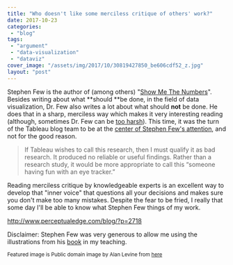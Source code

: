 ```yaml
---
title: "Who doesn't like some merciless critique of others' work?"
date: 2017-10-23
categories: 
 - "blog"
tags: 
 - "argument"
 - "data-visualization"
 - "dataviz"
cover_image: "/assets/img/2017/10/30819427850_be606cdf52_z.jpg"
layout: "post"
---
```


Stephen Few is the author of (among others) "[Show Me The Numbers](http://www.perceptualedge.com/blog/?p=2718)". Besides writing about what **should **be done, in the field of data visualization, Dr. Few also writes a lot about what should **not** be done. He does that in a sharp, merciless way which makes it very interesting reading (although, sometimes Dr. Few can be [too harsh](http://gorelik.net/2017/08/18/on-data-beauty-and-communication-style/)). This time, it was the turn of the Tableau blog team to be at the [center of Stephen Few's attention](http://www.perceptualedge.com/blog/?p=2718), and not for the good reason.

> If Tableau wishes to call this research, then I must qualify it as bad research. It produced no reliable or useful findings. Rather than a research study, it would be more appropriate to call this “someone having fun with an eye tracker.”

Reading merciless critique by knowledgeable experts is an excellent way to develop that "inner voice" that questions all your decisions and makes sure you don't make too many mistakes. Despite the fear to be fried, I really that some day I'll be able to know what Stephen Few things of my work.

[<http://www.perceptualedge.com/blog/?p=2718>](http://www.perceptualedge.com/blog/?p=2718)

 

Disclaimer: Stephen Few was very generous to allow me using the illustrations from his [book](http://amzn.to/2vOXdiL) in my teaching.

<small>Featured image is Public domain image by Alan Levine from <a href="https://www.flickr.com/photos/cogdog/30819427850/in/photolist-NXpCaG-dg8LL-bDmUMe-i6Kq1-iFMWWg-b2TVat-augnfa-8DBUYJ-d2xDsE-iGo5Ya-nRokgt-9Y6NCo-5emtL-eHWoc3-9mtAak-bv8hdE-4Jq6Vu-YHD5ab-4ptXuH-83XsgG-E6B8c-qbU2T1-3eEaWT-EbLC4-8rHsn5-Mxorp-v5uJf-sd5LK-4VvejS-frT4Bg-GnNdJF-Mxevh-sbehrn-6zcvfi-9mKvaa-roVNep-9S6kEm-8JtoJU-fPxGqz-6tu1HX-fFqtZD-GsicQC-iNpH9k-ej53ZN-5kb7iM-a4vCJU-gVhJyo-rxKNph-34Ydj3-a4vAYJ" target="_blank" rel="noopener">here</a></small>

